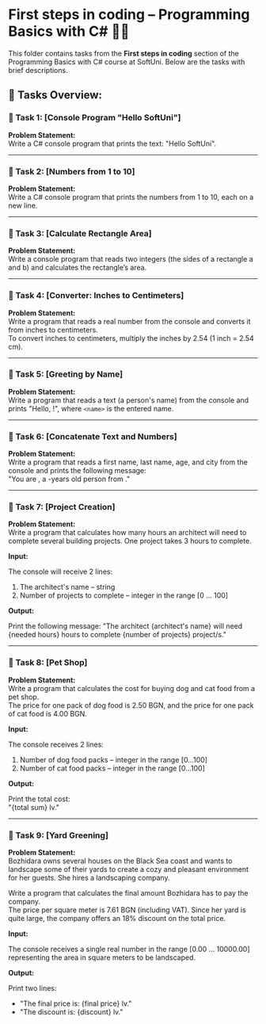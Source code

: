 # First steps in coding – Programming Basics with C# 🧑‍💻

This folder contains tasks from the **First steps in coding** section of the Programming Basics with C# course at SoftUni. Below are the tasks with brief descriptions.

## 🔧 Tasks Overview:

### 📝 Task 1: [Console Program "Hello SoftUni"]  
**Problem Statement:**  
Write a C# console program that prints the text: "Hello SoftUni".

---

### 📝 Task 2: [Numbers from 1 to 10]  
**Problem Statement:**  
Write a C# console program that prints the numbers from 1 to 10, each on a new line.

---

### 📝 Task 3: [Calculate Rectangle Area]  
**Problem Statement:**  
Write a console program that reads two integers (the sides of a rectangle a and b) and calculates the rectangle’s area.

---

### 📝 Task 4: [Converter: Inches to Centimeters]  
**Problem Statement:**  
Write a program that reads a real number from the console and converts it from inches to centimeters.  
To convert inches to centimeters, multiply the inches by 2.54 (1 inch = 2.54 cm).

---

### 📝 Task 5: [Greeting by Name]  
**Problem Statement:**  
Write a program that reads a text (a person's name) from the console and prints "Hello, <name>!", where `<name>` is the entered name.

---

### 📝 Task 6: [Concatenate Text and Numbers]  
**Problem Statement:**  
Write a program that reads a first name, last name, age, and city from the console and prints the following message:  
"You are <firstName> <lastName>, a <age>-years old person from <town>."

---

### 📝 Task 7: [Project Creation]  
**Problem Statement:**  
Write a program that calculates how many hours an architect will need to complete several building projects. One project takes 3 hours to complete.

**Input:**

The console will receive 2 lines:
1. The architect's name – string  
2. Number of projects to complete – integer in the range [0 … 100]  

**Output:**

Print the following message:
"The architect {architect's name} will need {needed hours} hours to complete {number of projects} project/s."

---

### 📝 Task 8: [Pet Shop]  
**Problem Statement:**  
Write a program that calculates the cost for buying dog and cat food from a pet shop.  
The price for one pack of dog food is 2.50 BGN, and the price for one pack of cat food is 4.00 BGN.

**Input:**

The console receives 2 lines:
1. Number of dog food packs – integer in the range [0…100]  
2. Number of cat food packs – integer in the range [0…100]  

**Output:**

Print the total cost:  
"{total sum} lv."

---

### 📝 Task 9: [Yard Greening]  
**Problem Statement:**  
Bozhidara owns several houses on the Black Sea coast and wants to landscape some of their yards to create a cozy and pleasant environment for her guests. She hires a landscaping company.

Write a program that calculates the final amount Bozhidara has to pay the company.  
The price per square meter is 7.61 BGN (including VAT). Since her yard is quite large, the company offers an 18% discount on the total price.

**Input:**

The console receives a single real number in the range [0.00 … 10000.00] representing the area in square meters to be landscaped.

**Output:**

Print two lines:
- "The final price is: {final price} lv."  
- "The discount is: {discount} lv."

